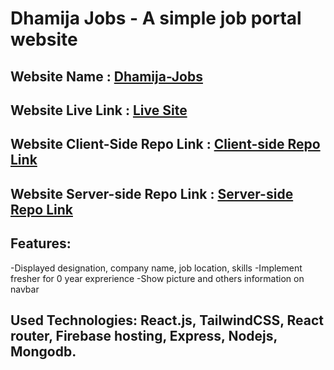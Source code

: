 # Dhamija Jobs - A simple job portal website
## Website Name : [Dhamija-Jobs](https://dhamija-jobs.web.app/)
## Website Live Link : [Live Site](https://dhamija-jobs.web.app/)
## Website Client-Side Repo Link : [Client-side Repo Link](https://github.com/ullash4/dhamija-jobs)
## Website Server-side Repo Link : [Server-side Repo Link](https://github.com/ullash4/dhamija-backend)


## Features:

-Displayed designation, company name, job location, skills
-Implement fresher for 0 year exprerience
-Show picture and others information on navbar


## Used Technologies: React.js, TailwindCSS,  React router, Firebase hosting, Express, Nodejs, Mongodb.